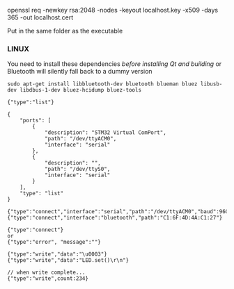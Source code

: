 


openssl req -newkey rsa:2048 -nodes -keyout localhost.key -x509 -days 365 -out localhost.cert

Put in the same folder as the executable

### LINUX

You need to install these dependencies *before installing Qt and building* or Bluetooth will silently fall back to a dummy version

```
sudo apt-get install libbluetooth-dev bluetooth blueman bluez libusb-dev libdbus-1-dev bluez-hcidump bluez-tools
```



```
{"type":"list"}

{
    "ports": [
        {
            "description": "STM32 Virtual ComPort",
            "path": "/dev/ttyACM0",
            "interface": "serial"
        },
        {
            "description": "",
            "path": "/dev/ttyS0",
            "interface": "serial"
        }
    ],
    "type": "list"
}
```

```
{"type":"connect","interface":"serial","path":"/dev/ttyACM0","baud":9600}
{"type":"connect","interface":"bluetooth","path":"C1:6F:4D:4A:C1:27"}

{"type":"connect"}
or
{"type":"error", "message":""}
```

```
{"type":"write","data":"\u0003"}
{"type":"write","data":"LED.set()\r\n"}

// when write complete...
{"type":"write",count:234}
```
